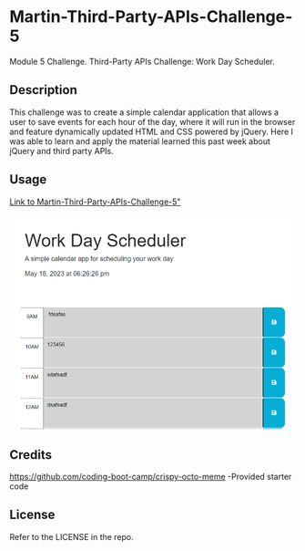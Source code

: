 # Martin-Third-Party-APIs-Challenge-5
Module 5 Challenge. Third-Party APIs Challenge: Work Day Scheduler.

## Description
This challenge was to create a simple calendar application that allows a user to save events for each hour of the day, where it will run in the browser and feature dynamically updated HTML and CSS powered by jQuery. Here I was able to learn and apply the material learned this past week about jQuery and third party APIs.

## Usage

<a href="https://mardyyy.github.io/Martin-Third-Party-APIs-Challenge-5/"> Link to  Martin-Third-Party-APIs-Challenge-5"</a>

<img src="/Assets/Capture.PNG" alt="Screen Shoot of challage webpage"/>

## Credits

https://github.com/coding-boot-camp/crispy-octo-meme
  -Provided starter code

## License

Refer to the LICENSE in the repo.